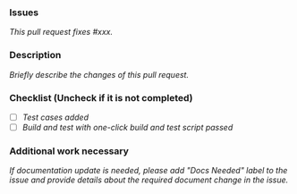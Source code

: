 <!-- markdownlint-disable MD002 MD041 -->

### Issues

*This pull request fixes #xxx.*

### Description

*Briefly describe the changes of this pull request.*

### Checklist (Uncheck if it is not completed)

- [ ] *Test cases added*
- [ ] *Build and test with one-click build and test script passed*

### Additional work necessary

*If documentation update is needed, please add "Docs Needed" label to the issue and provide details about the required document change in the issue.*
